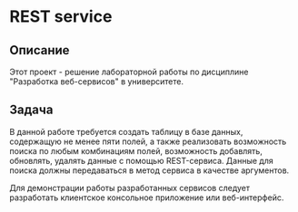 # REST service

## Описание

Этот проект - решение лабораторной работы по дисциплине "Разработка веб-сервисов" в университете.

## Задача
В данной работе требуется создать таблицу в базе данных, содержащую
не менее пяти полей, а также реализовать возможность поиска по любым
комбинациям полей, возможность добавлять, обновлять, удалять данные с помощью REST-сервиса. Данные для поиска должны
передаваться в метод сервиса в качестве аргументов.

Для демонстрации работы разработанных сервисов следует разработать
клиентское консольное приложение или веб-интерфейс.